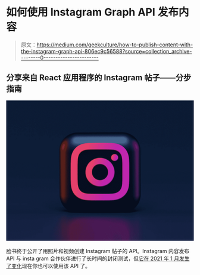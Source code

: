 # 如何使用 Instagram Graph API 发布内容

> 原文：<https://medium.com/geekculture/how-to-publish-content-with-the-instagram-graph-api-806ec9c56588?source=collection_archive---------0----------------------->

## 分享来自 React 应用程序的 Instagram 帖子——分步指南

![](img/7ef3a6579102e2f4b28a141baa21670a.png)

脸书终于公开了用照片和视频创建 Instagram 帖子的 API。Instagram 内容发布 API 与 insta gram 合作伙伴进行了长时间的封闭测试，但[它在 2021 年 1 月发生了变化](https://developers.facebook.com/blog/post/2021/01/26/introducing-instagram-content-publishing-api/)现在你也可以使用该 API 了。